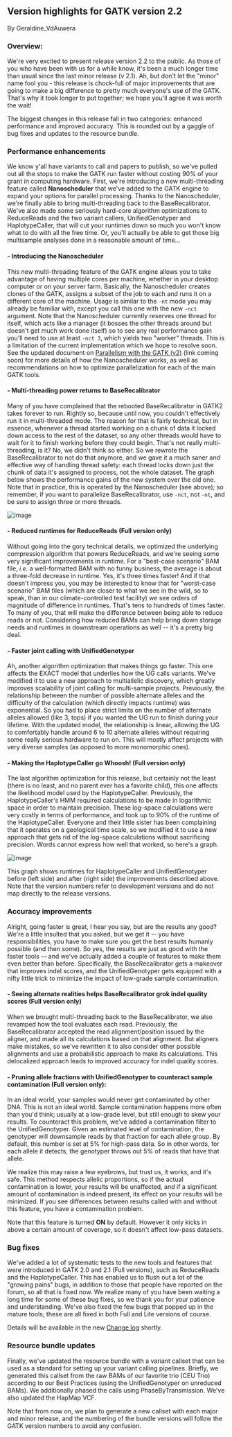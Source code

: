 ## Version highlights for GATK version 2.2

By Geraldine_VdAuwera

<h3>Overview:</h3>

<p>We're very excited to present release version 2.2 to the public. As those of you who have been with us for a while know, it's been a much longer time than usual since the last minor release (v 2.1). Ah, but don't let the "minor" name fool you - this release is chock-full of major improvements that are going to make a big difference to pretty much everyone's use of the GATK. That's why it took longer to put together; we hope you'll agree it was worth the wait!</p>

<p>The biggest changes in this release fall in two categories: enhanced performance and improved accuracy. This is rounded out by a gaggle of bug fixes and updates to the resource bundle.</p>

<h3>Performance enhancements</h3>

<p>We know y'all have variants to call and papers to publish, so we've pulled out all the stops to make the GATK run faster without costing 90% of your grant in computing hardware. First, we're introducing a new multi-threading feature called <strong>Nanoscheduler</strong> that we've added to the GATK engine to expand your options for parallel processing. Thanks to the Nanoscheduler, we're finally able to bring multi-threading back to the BaseRecalibrator. We've also made some seriously hard-core algorithm optimizations to ReduceReads and the two variant callers, UnifiedGenotyper and HaplotypeCaller, that will cut your runtimes down so much you won't know what to do with all the free time. Or, you'll actually be able to get those big multisample analyses done in a reasonable amount of time…</p>

<h4>- Introducing the Nanoscheduler</h4>

<p>This new multi-threading feature of the GATK engine allows you to take advantage of having multiple cores per machine, whether in your desktop computer or on your server farm. Basically, the Nanoscheduler creates clones of the GATK, assigns a subset of the job to each and runs it on a different core of the machine. Usage is similar to the <code class="code codeInline" spellcheck="false">-nt</code> mode you may already be familiar with, except you call this one with the new <code class="code codeInline" spellcheck="false">-nct</code> argument. Note that the Nanoscheduler currently reserves one thread for itself, which acts like a manager (it bosses the other threads around but doesn't get much work done itself) so to see any real performance gain you'll need to use at least <code class="code codeInline" spellcheck="false">-nct 3</code>, which yields two "worker" threads. This is a limitation of the current implementation which we hope to resolve soon. See the updated document on <a href="">Parallelism with the GATK (v2)</a> (link coming soon) for more details of how the Nanoscheduler works, as well as recommendations on how to optimize parallelization for each of the main GATK tools.</p>

<h4>- Multi-threading power returns to BaseRecalibrator</h4>

<p>Many of you have complained that the rebooted BaseRecalibrator in GATK2 takes forever to run. Rightly so, because until now, you couldn't effectively run it in multi-threaded mode. The reason for that is fairly technical, but in essence, whenever a thread started working on a chunk of data it locked down access to the rest of the dataset, so any other threads would have to wait for it to finish working before they could begin. That's not really multi-threading, is it? No, we didn't think so either. So we rewrote the BaseRecalibrator to not do that anymore, and we gave it a much saner and effective way of handling thread safety: each thread locks down just the chunk of data it's assigned to process, not the whole dataset. The graph below shows the performance gains of the new system over the old one. Note that in practice, this is operated by the Nanoscheduler (see above); so remember, if you want to parallelize BaseRecalibrator, use <code class="code codeInline" spellcheck="false">-nct</code>, not <code class="code codeInline" spellcheck="false">-nt</code>, and be sure to assign three or more threads.</p>

<p><img src="https://us.v-cdn.net/5019796/uploads/FileUpload/db/ee795460ba9f10a7c8c14d0f588e4f.png" alt="image" class="embedImage-img importedEmbed-img"></img></p>

<h4>- Reduced runtimes for ReduceReads (Full version only)</h4>

<p>Without going into the gory technical details, we optimized the underlying compression algorithm that powers ReduceReads, and we're seeing some very significant improvements in runtime. For a "best-case scenario" BAM file, <em>i.e.</em> a well-formatted BAM with no funny business, the average is about a three-fold decrease in runtime. Yes, it's three times faster! And if that doesn't impress you, you may be interested to know that for "worst-case scenario" BAM files (which are closer to what we see in the wild, so to speak, than in our climate-controlled test facility) we see orders of magnitude of difference in runtimes. That's tens to hundreds of times faster. To many of you, that will make the difference between being able to reduce reads or not. Considering how reduced BAMs can help bring down storage needs and runtimes in downstream operations as well -- it's a pretty big deal.</p>

<h4>- Faster joint calling with UnifiedGenotyper</h4>

<p>Ah, another algorithm optimization that makes things go faster. This one affects the EXACT model that underlies how the UG calls variants. We've modified it to use a new approach to multiallelic discovery, which greatly improves scalability of joint calling for multi-sample projects. Previously, the relationship between the number of possible alternate alleles and the difficulty of the calculation (which directly impacts runtime) was exponential. So you had to place strict limits on the number of alternate alleles allowed (like 3, tops) if you wanted the UG run to finish during your lifetime. With the updated model, the relationship is linear, allowing the UG to comfortably handle around 6 to 10 alternate alleles without requiring some really serious hardware to run on. This will mostly affect projects with very diverse samples (as opposed to more monomorphic ones).</p>

<h4>- Making the HaplotypeCaller go <strong>Whoosh!</strong> (Full version only)</h4>

<p>The last algorithm optimization for this release, but certainly not the least (there is no least, and no parent ever has a favorite child), this one affects the likelihood model used by the HaplotypeCaller. Previously, the HaplotypeCaller's HMM required calculations to be made in logarithmic space in order to maintain precision. These log-space calculations were very costly in terms of performance, and took up to 90% of the runtime of the HaplotypeCaller. Everyone and their little sister has been complaining that it operates on a geological time scale, so we modified it to use a new approach that gets rid of the log-space calculations without sacrificing precision. Words cannot express how well that worked, so here's a graph.</p>

<p><img src="https://us.v-cdn.net/5019796/uploads/FileUpload/f5/132730c76da5858596aa671b60e2c9.png" alt="image" class="embedImage-img importedEmbed-img"></img></p>

<p>This graph shows runtimes for HaplotypeCaller and UnifiedGenotyper before (left side) and after (right side) the improvements described above. Note that the version numbers refer to development versions and do not map directly to the release versions.</p>

<h3>Accuracy improvements</h3>

<p>Alright, going faster is great, I hear you say, but are the results any good? We're a little insulted that you asked, but we get it -- you have responsibilities, you have to make sure you get the best results humanly possible (and then some). So yes, the results are just as good with the faster tools -- and we've actually added a couple of features to make them even better than before. Specifically, the BaseRecalibrator gets a makeover that improves indel scores, and the UnifiedGenotyper gets equipped with a nifty little trick to minimize the impact of low-grade sample contamination.</p>

<h4>- Seeing alternate realities helps BaseRecalibrator grok indel quality scores (Full version only)</h4>

<p>When we brought multi-threading back to the BaseRecalibrator, we also revamped how the tool evaluates each read. Previously, the BaseRecalibrator accepted the read alignment/position issued by the aligner, and made all its calculations based on that alignment. But aligners make mistakes, so we've rewritten it to also consider other possible alignments and use a probabilistic approach to make its calculations. This delocalized approach leads to improved accuracy for indel quality scores.</p>

<h4>- Pruning allele fractions with UnifiedGenotyper to counteract sample contamination (Full version only):</h4>

<p>In an ideal world, your samples would never get contaminated by other DNA. This is not an ideal world. Sample contamination happens more often than you'd think; usually at a low-grade level, but still enough to skew your results. To counteract this problem, we've added a contamination filter to the UnifiedGenotyper. Given an estimated level of contamination, the genotyper will downsample reads by that fraction for each allele group. By default, this number is set at 5% for high-pass data. So in other words, for each allele it detects, the genotyper throws out 5% of reads that have that allele.</p>

<p>We realize this may raise a few eyebrows, but trust us, it works, and it's safe. This method respects allelic proportions, so if the actual contamination is lower, your results will be unaffected, and if a significant amount of contamination is indeed present, its effect on your results will be minimized. If you see differences between results called with and without this feature, you have a contamination problem.</p>

<p>Note that this feature is turned <strong>ON</strong> by default. However it only kicks in above a certain amount of coverage, so it doesn't affect low-pass datasets.</p>

<h3>Bug fixes</h3>

<p>We've added a lot of systematic tests to the new tools and features that were introduced in GATK 2.0 and 2.1 (Full versions), such as ReduceReads and the HaplotypeCaller. This has enabled us to flush out a lot of the "growing pains" bugs, in addition to those that people have reported on the forum, so all that is fixed now. We realize many of you have been waiting a long time for some of these bug fixes, so we thank you for your patience and understanding. We've also fixed the few bugs that popped up in the mature tools; these are all fixed in both Full and Lite versions of course.</p>

<p>Details will be available in the new <a rel="nofollow" href="http://www.broadinstitute.org/gatk/guide/version-history">Change log</a> shortly.</p>

<h3>Resource bundle updates</h3>

<p>Finally, we've updated the resource bundle with a variant callset that can be used as a standard for setting up your variant calling pipelines. Briefly, we generated this callset from the raw BAMs of our favorite trio (CEU Trio) according to our Best Practices (using the UnifiedGenotyper on unreduced BAMs). We additionally phased the calls using PhaseByTransmission. We've also updated the HapMap VCF.</p>

<p>Note that from now on, we plan to generate a new callset with each major and minor release, and the numbering of the bundle versions will follow the GATK version numbers to avoid any confusion.</p>
